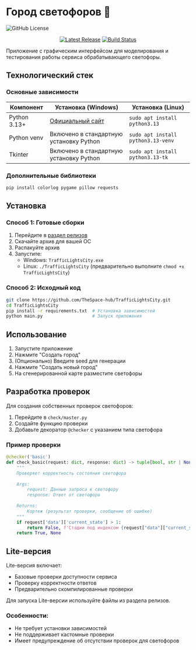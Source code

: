 # Город светофоров 🚦

![GitHub License](https://img.shields.io/github/license/TheSpace-hub/TrafficLightsCity?style=flat-square)

<p align="center">
    <a href="https://github.com/TheSpace-hub/TrafficLightsCity/releases"><img src="https://img.shields.io/github/v/release/TheSpace-hub/TrafficLightsCity?style=flat-square" alt="Latest Release"></a>
    <a href="https://github.com/TheSpace-hub/TrafficLightsCity/actions"><img src="https://img.shields.io/github/actions/workflow/status/TheSpace-hub/TrafficLightsCity/build.yml?style=flat-square&label=Build" alt="Build Status"></a>
</p>

Приложение с графическим интерфейсом для моделирования и тестирования работы сервиса обрабатывающего светофоры.

## Технологический стек

### Основные зависимости

| Компонент    | Установка (Windows)                                   | Установка (Linux)                  |
|--------------|-------------------------------------------------------|------------------------------------|
| Python 3.13+ | [Официальный сайт](https://www.python.org/downloads/) | `sudo apt install python3.13`      |
| Python venv  | Включено в стандартную установку Python               | `sudo apt install python3.13-venv` |
| Tkinter      | Включено в стандартную установку Python               | `sudo apt install python3.13-tk`   |

### Дополнительные библиотеки

```bash
pip install colorlog pygame pillow requests
```

## Установка

### Способ 1: Готовые сборки

1. Перейдите в [раздел релизов](https://github.com/TheSpace-hub/TrafficLightsCity/releases)
2. Скачайте архив для вашей ОС
3. Распакуйте архив
4. Запустите:
    - Windows: `TrafficLightsCity.exe`
    - Linux: `./TrafficLightsCity` (предварительно выполните `chmod +x TrafficLightsCity`)

### Способ 2: Исходный код

```bash
git clone https://github.com/TheSpace-hub/TrafficLightsCity.git
cd TrafficLightsCity
pip install -r requirements.txt  # Установка зависимостей
python main.py                   # Запуск приложения
```

## Использование

1. Запустите приложение
2. Нажмите "Создать город"
3. (Опционально) Введите seed для генерации
4. Нажмите "Создать новый город"
5. На сгенерированной карте разместите светофоры

## Разработка проверок

Для создания собственных проверок светофоров:

1. Перейдите в `check/master.py`
2. Создайте функцию проверки
3. Добавьте декоратор `@checker` с указанием типа светофора

### Пример проверки

```python
@checker('basic')
def check_basic(request: dict, response: dict) -> tuple[bool, str | None]:
    """
    Проверяет корректность состояния светофора
    
    Args:
        request: Данные запроса к светофору
        response: Ответ от светофора
        
    Returns:
        Кортеж (результат проверки, сообщение об ошибке)
    """
    if request['data']['current_state'] > 1:
        return False, f'Стадии под индексом {request["data"]["current_state"]} не существует.'
    return True, None
```

## Lite-версия

Lite-версия включает:

- Базовые проверки доступности сервиса
- Проверку корректности ответов
- Предварительно скомпилированные проверки

Для запуска Lite-версии используйте файлы из раздела релизов.

### Особенности:

- Не требует установки зависимостей
- Не поддерживает кастомные проверки
- Имеет предупреждение об отсутствии проверок для светофоров
